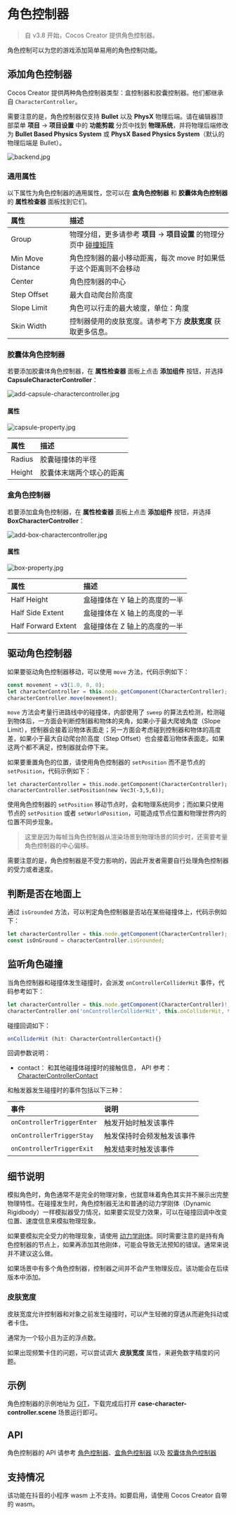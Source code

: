# 角色控制器

> 自 v3.8 开始，Cocos Creator 提供角色控制器。

角色控制可以为您的游戏添加简单易用的角色控制功能。

## 添加角色控制器

Cocos Creator 提供两种角色控制器类型：盒控制器和胶囊控制器。他们都继承自 `CharacterController`。

需要注意的是，角色控制器仅支持 **Bullet** 以及 **PhysX** 物理后端。请在编辑器顶部菜单 **项目** -> **项目设置** 中的 **功能剪裁** 分页中找到 **物理系统**，并将物理后端修改为 **Bullet Based Physics System** 或 **PhysX Based Physics System**（默认的物理后端是 Bullet）。

![backend.jpg](index/backend.jpg)

### 通用属性

以下属性为角色控制器的通用属性，您可以在 **盒角色控制器** 和 **胶囊体角色控制器** 的 **属性检查器** 面板找到它们。

| 属性 | 描述 |
| :-- | :-- |
| Group | 物理分组，更多请参考 **项目** -> **项目设置** 的物理分页中 [碰撞矩阵](../physics-group-mask.md) |
| Min Move Distance | 角色控制器的最小移动距离，每次 move 时如果低于这个距离则不会移动|
| Center  | 角色控制器的中心 |
| Step Offset | 最大自动爬台阶高度 |
| Slope Limit | 角色可以行走的最大坡度，单位：角度 |
| Skin Width | 控制器使用的皮肤宽度。请参考下方 **皮肤宽度** 获取更多信息。|

### 胶囊体角色控制器

若要添加胶囊体角色控制器，在 **属性检查器** 面板上点击 **添加组件** 按钮，并选择 **CapsuleCharacterController**：

![add-capsule-charactercontroller.jpg](./index/add-capsule-charactercontroller.jpg)

#### 属性

![capsule-property.jpg](index/capsule-property.jpg)

| 属性 | 描述 |
| :--- | :---- |
| Radius  | 胶囊碰撞体的半径 |
| Height | 胶囊体末端两个球心的距离 |

### 盒角色控制器

若要添加盒角色控制器，在 **属性检查器** 面板上点击 **添加组件** 按钮，并选择 **BoxCharacterController**：

![add-box-charactercontroller.jpg](./index/add-box-charactercontroller.jpg)

#### 属性

![box-property.jpg](index/box-property.jpg)

| 属性 | 描述 |
| :--- | :---- |
| Half Height  | 盒碰撞体在 Y 轴上的高度的一半 |
| Half Side Extent | 盒碰撞体在 X 轴上的高度的一半 |
| Half Forward Extent | 盒碰撞体在 Z 轴上的高度的一半 |

## 驱动角色控制器

如果要驱动角色控制器移动，可以使用 `move` 方法，代码示例如下：

```ts
const movement = v3(1.0, 0, 0);
let characterController = this.node.getComponent(CharacterController);
characterController.move(movement);
```

`move` 方法会考量行进路线中的碰撞体，内部使用了 `sweep` 的算法去检测，检测碰到物体后，一方面会判断控制器和物体的夹角，如果小于最大爬坡角度（Slope Limit），控制器会接着沿物体表面走；另一方面会考虑碰到控制器和物体的高度差，如果小于最大自动爬台阶高度（Step Offset）也会接着沿物体表面走。如果这两个都不满足，控制器就会停下来。

如果要重置角色的位置，请使用角色控制器的 `setPosition` 而不是节点的 `setPosition`，代码示例如下：

```
let characterController = this.node.getComponent(CharacterController);
characterController.setPosition(new Vec3(-3,5,6));
```

使用角色控制器的 `setPosition` 移动节点时，会和物理系统同步；而如果只使用节点的 `setPosition` 或者 `setWorldPosition`，可能造成节点位置和物理世界内的位置不同步现象。

> 这里是因为每帧当角色控制器从渲染场景到物理场景的同步时，还需要考量角色控制器的中心偏移。

需要注意的是，角色控制器是不受力影响的，因此开发者需要自行处理角色控制器的受力或者速度。

## 判断是否在地面上

通过 `isGrounded` 方法，可以判定角色控制器是否站在某些碰撞体上，代码示例如下：

```ts
let characterController = this.node.getComponent(CharacterController);
const isOnGround = characterController.isGrounded;
```

## 监听角色碰撞

当角色控制器和碰撞体发生碰撞时，会派发 `onControllerColliderHit` 事件，代码参考如下：

```ts
let characterController = this.node.getComponent(CharacterController)!;
characterController.on('onControllerColliderHit', this.onColliderHit, this);
```

碰撞回调如下：

```ts
onColliderHit (hit: CharacterControllerContact){}
```

回调参数说明：

- contact： 和其他碰撞体碰撞时的接触信息， API 参考：[CharacterControllerContact](__APIDOC__/zh/class/physics.CharacterControllerContact)

和触发器发生碰撞时的事件包括以下三种：

| 事件             | 说明     |
| :--------------- | :------- |
| `onControllerTriggerEnter` | 触发开始时触发该事件 |
| `onControllerTriggerStay`  | 触发保持时会频发触发该事件 |
| `onControllerTriggerExit`  | 触发结束时触发该事件 |

## 细节说明

模拟角色时，角色通常不是完全的物理对象，也就意味着角色其实并不展示出完整物理特性。在碰撞发生时，角色控制器无法和普通的动力学刚体（Dynamic Rigidbody）一样模拟器受力情况，如果要实现受力效果，可以在碰撞回调中改变位置、速度信息来模拟物理现象。

如果要模拟完全受力的物理现象，请使用 [动力学刚体](../physics-rigidbody.md)。同时需要注意的是持有角色控制器的节点上，如果再添加其他刚体，可能会导致无法预知的错误。通常来说并不建议这么做。

如果场景中有多个角色控制器，控制器之间并不会产生物理反应。该功能会在后续版本中添加。

### 皮肤宽度

皮肤宽度允许控制器和对象之前发生碰撞时，可以产生轻微的穿透从而避免抖动或者卡住。

通常为一个较小且为正的浮点数。

如果出现频繁卡住的问题，可以尝试调大 **皮肤宽度** 属性，来避免数字精度的问题。

## 示例

角色控制器的示例地址为 [GIT](https://github.com/cocos/cocos-example-projects)，下载完成后打开 **case-character-controller.scene** 场景运行即可。

## API

角色控制器的 API 请参考 [角色控制器](__APIDOC__/zh/class/physics.CharacterController)、[盒角色控制器](__APIDOC__/zh/class/physics.BoxCharacterController) 以及 [胶囊体角色控制器](__APIDOC__/zh/class/physics.CapsuleCharacterController)

## 支持情况

该功能在抖音的小程序 wasm 上不支持。如要启用，请使用 Cocos Creator 自带的 wasm。
